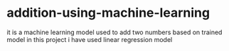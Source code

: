 # addition-using-machine-learning
it is a machine learning model used to add two numbers based on trained model in this project i have used linear regression model 
